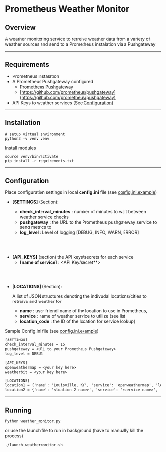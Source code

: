 # Prometheus Weather Monitor

## Overview

A weather monitoring service to retreive weather data from a variety of weather sources and send to a Prometheus instalation via a Pushgateway

---

## Requirements

* Prometheus instalation
* A Prometheus Pushgateway configured
  * [Prometheus Pushgateway](https://prometheus.io/docs/practices/pushing/)
  * [https://github.com/prometheus/pushgateway](https://github.com/prometheus/pushgateway)
* API Keys to weather services (See [Configuration](#Configuration))

---

## Installation

```shell
# setup virtual environment
python3 -v venv venv
```
Install modules
```shell
source venv/bin/activate
pip install -r requirements.txt
```

---

## Configuration

Place configuration settings in local **config.ini** file
(see [config.ini.example](config.ini.example))

* **[SETTINGS]** (Section):

  * **check_interval_minutes** : number of minutes to wait between weather service checks
  * **pushgateway** : the URL to the Prometheus pushgateway service to send metrics to
  * **log_level** : Level of logging [DEBUG, INFO, WARN, ERROR]
<br/>
<br/>

* **[API_KEYS]** (section)
  the API keys/secrets for each service
  * **[name of service]** : <API Key/secret**>
<br/>
<br/>

* **[LOCATIONS]** (Section):

  A list of JSON structures denoting the indivudal locations/cities to retreive and weather for
  * **name** : user friendl name of the location to use in Prometheus,
  * **service** : name of weather service to utilize (see list
  * **location_code** : the ID of the location for service lookup}

Sample Config.ini file (see [config.ini.example](config.ini.example))
```txt
[SETTINGS]
check_interval_minutes = 15
pushgateway = <URL to your Prometheus Pushgateway>
log_level = DEBUG

[API_KEYS]
openweathermap = <your key here>
weatherbit = <your key here>

[LOCATIONS]
location1 = {'name': 'Louisville, KY', 'service': 'openweathermap', 'location_code': '4299276'}
location2 = {'name': '<loation 2 name>', 'service': '<service name>', 'location_code': '<location code>'}
```

---

## Running

```shell
Python weather_monitor.py
```

or use the launch file to run in background (have to manually kill the process)

```shell
./launch_weathermonitor.sh
```
